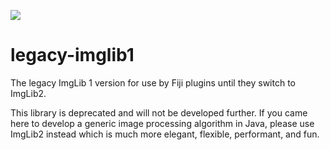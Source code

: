 [![](https://github.com/fiji/legacy-imglib1/actions/workflows/build-main.yml/badge.svg)](https://github.com/fiji/legacy-imglib1/actions/workflows/build-main.yml)

legacy-imglib1
==============

The legacy ImgLib 1 version for use by Fiji plugins until they switch to ImgLib2.

This library is deprecated and will not be developed further.  If you came here to develop a generic image processing algorithm in Java, please use ImgLib2 instead which is much more elegant, flexible, performant, and fun.
